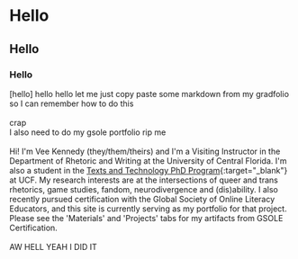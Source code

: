 # Hello #
## Hello ##
### Hello ###

[hello] 
hello 
hello 
let me just copy paste some markdown from my gradfolio so I can remember how to do this<br>
<br> crap<br>
I also need to do my gsole portfolio rip me <br>
<br> 
Hi! I'm Vee Kennedy (they/them/theirs) and I'm a Visiting Instructor in the Department of Rhetoric and Writing at the University of Central Florida. I'm also a student in the [Texts and Technology PhD Program](https://cah.ucf.edu/textstech/){:target="_blank"} at UCF. My research interests are at the intersections of queer and trans rhetorics, game studies, fandom, neurodivergence and (dis)ability. I also recently pursued certification with the Global Society of Online Literacy Educators, and this site is currently serving as my portfolio for that project. Please see the 'Materials' and 'Projects' tabs for my artifacts from GSOLE Certification.   
<br>
AW HELL YEAH I DID IT 